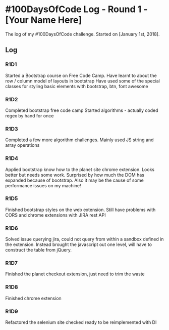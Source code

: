 # #100DaysOfCode Log - Round 1 - [Your Name Here]

The log of my #100DaysOfCode challenge. Started on [January 1st, 2018].

## Log

### R1D1 
Started a Bootstrap course on Free Code Camp.
Have learnt to about the row / column model of layouts in bootstrap
Have used some of the special classes for styling basic elements with bootstrap, btn, font awesome

### R1D2

Completed bootstrap free code camp
Started algorithms - actually coded regex by hand for once

### R1D3

Completed a few more algorithm challenges. Mainly used JS string and array operations

### R1D4

Applied bootstrap know how to the planet site chrome extension. Looks better but needs some work. Surprised by how much the DOM has expanded because of bootstrap. Also it may be the cause of some performance issues on my machine!

### R1D5

Finished bootstrap styles on the web extension. Still have problems with CORS and chrome extensions with JIRA rest API

### R1D6

Solved issue querying jira, could not query from within a sandbox defined in the extension. Instead brought the javascript out one level, will have to construct the table from jQuery.

### R1D7

Finished the planet checkout extension, just need to trim the waste

### R1D8 

Finished chrome extension

### R1D9

Refactored the selenium site checked ready to be reimplemented with DI